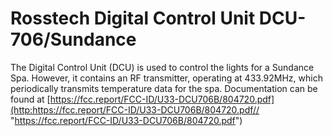 # Rosstech Digital Control Unit DCU-706/Sundance

The Digital Control Unit (DCU) is used to control the lights for a Sundance Spa. However, it contains an RF transmitter, operating at 433.92MHz, which periodically transmits temperature data for the spa.
Documentation can be found at [https://fcc.report/FCC-ID/U33-DCU706B/804720.pdf](http:https://fcc.report/FCC-ID/U33-DCU706B/804720.pdf// "https://fcc.report/FCC-ID/U33-DCU706B/804720.pdf")